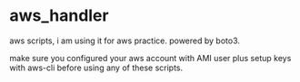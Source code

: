 # aws_handler
aws scripts, i am using it for aws practice. powered by boto3.

make sure you configured your aws account with AMI user plus setup keys with aws-cli before using any of these scripts.
